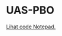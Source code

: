 # UAS-PBO
<a href="https://github.com/torangfym/UAS-PBO/blob/main/note">Lihat code Notepad.</a><br><br>

